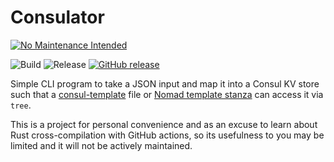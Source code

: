 Consulator
==========

[![No Maintenance Intended](http://unmaintained.tech/badge.svg)](http://unmaintained.tech/)

![Build](https://github.com/jlindsey/consulator/workflows/On%20Push/badge.svg)
![Release](https://github.com/jlindsey/consulator/workflows/Release/badge.svg)
[![GitHub release](https://img.shields.io/github/release/jlindsey/consulator.svg)](https://github.com/jlindsey/consulator/releases/)


Simple CLI program to take a JSON input and map it into a Consul KV store such that a
[consul-template][1] file or [Nomad template stanza][2] can access it via `tree`.

This is a project for personal convenience and as an excuse to learn about Rust
cross-compilation with GitHub actions, so its usefulness to you may be limited and it
will not be actively maintained.

[1]: https://github.com/hashicorp/consul-template
[2]: https://www.nomadproject.io/docs/job-specification/template.html
